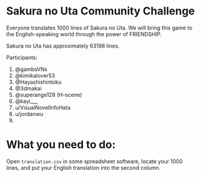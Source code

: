 # Sakura no Uta Community Challenge

Everyone translates 1000 lines of Sakura no Uta. We will bring this game to the English-speaking world through the power of FRIENDSHIP.

Sakura no Uta has approximately 63198 lines.

Participants:

1. @gambsVNs
2. @kimikalover53
3. @Hayashishintoku
4. @3dmakai
5. @superange128 (H-scene)
6. @kayi___
7. u/VisualNovelInfoHata
8. u/jordanwu
9. 

# What you need to do:

Open `translation.csv` in some spreadsheet software, locate your 1000 lines, and put your English translation into the second column.
